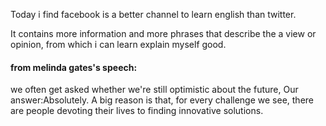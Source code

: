 Today i find facebook is a better channel to learn english than twitter.

It contains more information and more phrases that describe the a view or opinion, from which i can learn explain myself good.
#### from melinda gates's speech:
we often get asked whether we're still optimistic about the future,
Our answer:Absolutely. A big reason is that, for every challenge we see,
there are people devoting their lives to finding innovative solutions.
#### 
